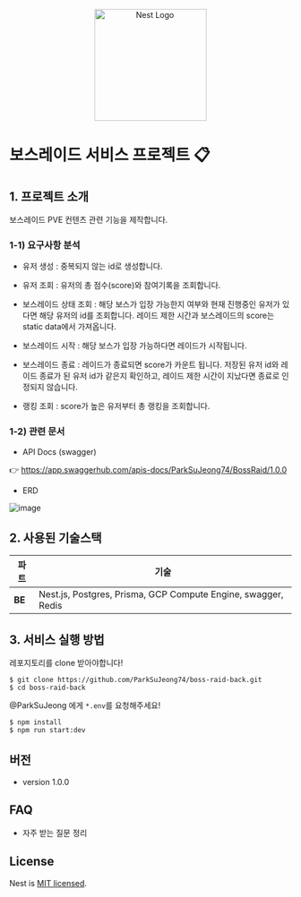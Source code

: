 <p align="center">
  <a href="http://nestjs.com/" target="blank"><img src="https://nestjs.com/img/logo-small.svg" width="200" alt="Nest Logo" /></a>
</p>

[circleci-image]: https://img.shields.io/circleci/build/github/nestjs/nest/master?token=abc123def456
[circleci-url]: https://circleci.com/gh/nestjs/nest

# 보스레이드 서비스 프로젝트 📋

## 1. 프로젝트 소개

보스레이드 PVE 컨텐츠 관련 기능을 제작합니다.

### 1-1) 요구사항 분석

- 유저 생성 : 중복되지 않는 id로 생성합니다.

- 유저 조회 : 유저의 총 점수(score)와 참여기록을 조회합니다.

- 보스레이드 상태 조회 : 해당 보스가 입장 가능한지 여부와 현재 진행중인 유저가 있다면 해당 유저의 id를 조회합니다. 레이드 제한 시간과 보스레이드의 score는 static data에서 가져옵니다.

- 보스레이드 시작 : 해당 보스가 입장 가능하다면 레이드가 시작됩니다.

- 보스레이드 종료 : 레이드가 종료되면 score가 카운트 됩니다. 저장된 유저 id와 레이드 종료가 된 유저 id가 같은지 확인하고, 레이드 제한 시간이 지났다면 종료로 인정되지 않습니다.

- 랭킹 조회 : score가 높은 유저부터 총 랭킹을 조회합니다.

### 1-2) 관련 문서

- API Docs (swagger)

👉 https://app.swaggerhub.com/apis-docs/ParkSuJeong74/BossRaid/1.0.0

- ERD

![image](https://user-images.githubusercontent.com/71163016/191239325-f2333205-c3b4-4f23-942a-5d1b997ebe0c.png)

## 2. 사용된 기술스택

| 파트   | 기술                                                          |
| ------ | ------------------------------------------------------------- |
| **BE** | Nest.js, Postgres, Prisma, GCP Compute Engine, swagger, Redis |

## 3. 서비스 실행 방법

레포지토리를 clone 받아야합니다!

```shell
$ git clone https://github.com/ParkSuJeong74/boss-raid-back.git
$ cd boss-raid-back
```

@ParkSuJeong 에게 `*.env`를 요청해주세요!

```shell
$ npm install
$ npm run start:dev
```

## 버전

- version 1.0.0

## FAQ

- 자주 받는 질문 정리

## License

Nest is [MIT licensed](LICENSE).
